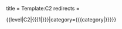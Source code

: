 title = Template:C2
redirects =
>>>>

<includeonly>{{level|C2|{{{1|}}}|category={{{category|}}}}}</includeonly>